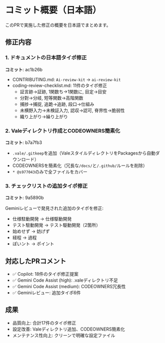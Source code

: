 # コミット概要（日本語）

このPRで実施した修正の概要を日本語でまとめます。

## 修正内容

### 1. ドキュメントの日本語タイポ修正
**コミット**: ac1b26b

- CONTRIBUTING.md: `Ai-review-kit` → `ai-review-kit`
- coding-review-checklist.md: 11件のタイポ修正
  - 証言跡→証跡, 1関数ち→1関数に, 目定→目安
  - 分對→分岐, 短等関数→高階関数
  - 捕捗→捕捉, 追跪→追跡, 段口→仕組み
  - 未横野入力→未検証入力, 認収→認可, 脊界性→脆弱性
  - 織り上がり→繰り上がり

### 2. Valeディレクトリ作成とCODEOWNERS簡素化
**コミット**: b7a7fb3

- `.vale/.gitkeep`を追加（ValeスタイルディレクトリをPackagesから自動ダウンロード）
- CODEOWNERSを簡素化（冗長な`/docs/`と`/.github/`ルールを削除）
- `* @s977043`のみで全ファイルをカバー

### 3. チェックリストの追加タイポ修正
**コミット**: 9a5890b

Geminiレビューで発見された追加のタイポを修正:
- 仕様駐動開発 → 仕様駆動開発
- テスト駐動開発 → テスト駆動開発（2箇所）
- 始めせず → 妨げず
- 経程 → 過程
- ぽいント → ポイント

## 対応したPRコメント

- ✅ Copilot: 18件のタイポ修正提案
- ✅ Gemini Code Assist (high): .valeディレクトリ不足
- ✅ Gemini Code Assist (medium): CODEOWNERS冗長性
- ✅ Geminiレビュー: 追加タイポ6件

## 成果

- 品質向上: 合計17件のタイポ修正
- 設定改善: Valeディレクトリ追加、CODEOWNERS簡素化
- メンテナンス性向上: クリーンで明確な設定ファイル

